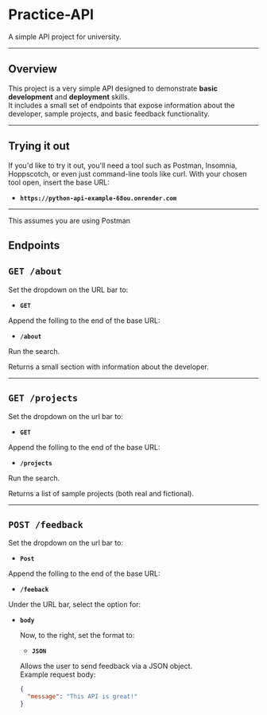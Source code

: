 # Practice-API

A simple API project for university.

---

## Overview
This project is a very simple API designed to demonstrate **basic development** and **deployment** skills.  
It includes a small set of endpoints that expose information about the developer, sample projects, and basic feedback functionality.

---

## Trying it out
If you'd like to try it out, you'll need a tool such as Postman, Insomnia, Hoppscotch, or even just command-line tools like curl. With your chosen tool open, insert the base URL:
- **`https://python-api-example-68ou.onrender.com`**

---

This assumes you are using Postman

## Endpoints

## **`GET /about`**
  Set the dropdown on the URL bar to:
  
  - **`GET`**
    
  Append the folling to the end of the base URL:
  - **`/about`**
    
  Run the search.
  
  Returns a small section with information about the developer.

---

## **`GET /projects`**
  Set the dropdown on the url bar to:
  
  - **`GET`**
    
  Append the folling to the end of the base URL:
  - **`/projects`**
    
  Run the search.
  
  Returns a list of sample projects (both real and fictional).

  ---

## **`POST /feedback`**
  Set the dropdown on the url bar to:
  
  - **`Post`**
    
  Append the folling to the end of the base URL:
  - **`/feeback`**
    
  Under the URL bar, select the option for:
- **`body`**
  
  Now, to the right, set the format to:
  - **`JSON`**
    
  Allows the user to send feedback via a JSON object.  
  Example request body:  
  ```json
  {
    "message": "This API is great!"
  }
